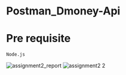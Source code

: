# Postman_Dmoney-Api

# Pre requisite
    Node.js

    
![assignment2_report](https://github.com/TonjihTazalli/Postman_Dmoney-Api/assets/86931888/c0749ae9-d854-44b3-b2ee-d148a85b277e)
![assignment2 2](https://github.com/TonjihTazalli/Postman_Dmoney-Api/assets/86931888/acf35d4f-2442-40e9-90b5-0ad2e9290697)
